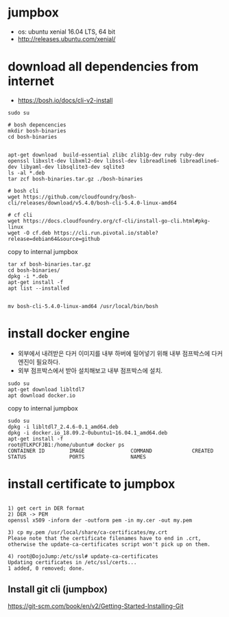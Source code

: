
# jumpbox 
- os: ubuntu xenial 16.04 LTS, 64 bit 
- http://releases.ubuntu.com/xenial/

# download all  dependencies from internet
- https://bosh.io/docs/cli-v2-install
```
sudo su

# bosh depencencies
mkdir bosh-binaries
cd bosh-binaries


apt-get download  build-essential zlibc zlib1g-dev ruby ruby-dev openssl libxslt-dev libxml2-dev libssl-dev libreadline6 libreadline6-dev libyaml-dev libsqlite3-dev sqlite3
ls -al *.deb
tar zcf bosh-binaries.tar.gz ./bosh-binaries

# bosh cli
wget https://github.com/cloudfoundry/bosh-cli/releases/download/v5.4.0/bosh-cli-5.4.0-linux-amd64

# cf cli
wget https://docs.cloudfoundry.org/cf-cli/install-go-cli.html#pkg-linux
wget -O cf.deb https://cli.run.pivotal.io/stable?release=debian64&source=github

```
copy to internal jumpbox
```
tar xf bosh-binaries.tar.gz
cd bosh-binaries/
dpkg -i *.deb
apt-get install -f
apt list --installed


mv bosh-cli-5.4.0-linux-amd64 /usr/local/bin/bosh

```


# install docker engine
- 외부에서 내려받은 다커 이미지를 내부 하버에 밀어넣기 위해 내부 점프박스에 다커 엔진이 필요하다. 
- 외부 점프박스에서 받아 설치해보고 내부 점프박스에 설치.
```
sudo su
apt-get download libltdl7
apt download docker.io
```
copy to internal jumpbox
```
sudo su
dpkg -i libltdl7_2.4.6-0.1_amd64.deb 
dpkg -i docker.io_18.09.2-0ubuntu1~16.04.1_amd64.deb 
apt-get install -f
root@TLKPCFJB1:/home/ubuntu# docker ps
CONTAINER ID        IMAGE               COMMAND             CREATED             STATUS              PORTS               NAMES

```


# install certificate to jumpbox
```

1) get cert in DER format
2) DER -> PEM 
openssl x509 -inform der -outform pem -in my.cer -out my.pem

3) cp my.pem /usr/local/share/ca-certificates/my.crt
Please note that the certificate filenames have to end in .crt, otherwise the update-ca-certificates script won't pick up on them.

4) root@DojoJump:/etc/ssl# update-ca-certificates
Updating certificates in /etc/ssl/certs...
1 added, 0 removed; done.

```
## Install git cli (jumpbox)
https://git-scm.com/book/en/v2/Getting-Started-Installing-Git

